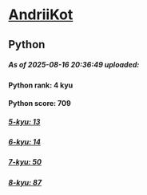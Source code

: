 # [AndriiKot](https://www.codewars.com/users/AndriiKot) 
## Python

##### As of 2025-08-16 20:36:49 uploaded:

#### Python rank: 4 kyu

#### Python score: 709

##### [5-kyu: 13](https://github.com/AndriiKot/Python__CodeWars/tree/main/kyu-5)

##### [6-kyu: 14](https://github.com/AndriiKot/Python__CodeWars/tree/main/kyu-6)

##### [7-kyu: 50](https://github.com/AndriiKot/Python__CodeWars/tree/main/kyu-7)

##### [8-kyu: 87](https://github.com/AndriiKot/Python__CodeWars/tree/main/kyu-8)

